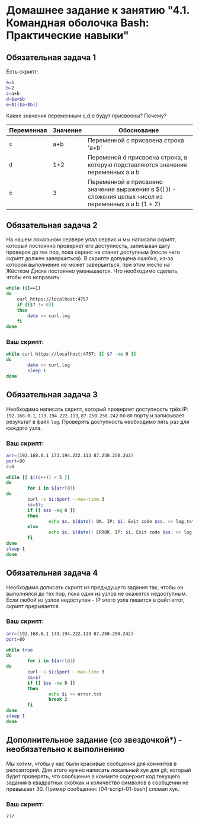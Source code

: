 # Домашнее задание к занятию "4.1. Командная оболочка Bash: Практические навыки"

## Обязательная задача 1

Есть скрипт:
```bash
a=1
b=2
c=a+b
d=$a+$b
e=$(($a+$b))
```

Какие значения переменным c,d,e будут присвоены? Почему?

| Переменная  | Значение | Обоснование |
| ------------- | ------------- | ------------- |
| `c`  | a+b  | Переменной c присвоена строка 'a+b' |
| `d`  | 1+2  | Переменой d присвоена строка, в которую подставляются значения переменных a и b|
| `e`  | 3  | Переменной e присвоено значение выражения в $(( ))  - сложения целых чисел из переменных a и b (1 + 2)   |


## Обязательная задача 2
На нашем локальном сервере упал сервис и мы написали скрипт, который постоянно проверяет его доступность, записывая дату проверок до тех пор, пока сервис не станет доступным (после чего скрипт должен завершиться). В скрипте допущена ошибка, из-за которой выполнение не может завершиться, при этом место на Жёстком Диске постоянно уменьшается. Что необходимо сделать, чтобы его исправить:
```bash
while ((1==1)
do
	curl https://localhost:4757
	if (($? != 0))
	then
		date >> curl.log
	fi
done
```

### Ваш скрипт:
```bash
while curl https://localhost:4757; [[ $? -ne 0 ]]
do
        date >> curl.log
        sleep 1
done
```

## Обязательная задача 3
Необходимо написать скрипт, который проверяет доступность трёх IP: `192.168.0.1`, `173.194.222.113`, `87.250.250.242` по `80` порту и записывает результат в файл `log`. Проверять доступность необходимо пять раз для каждого узла.

### Ваш скрипт:
```bash
arr=(192.168.0.1 173.194.222.113 87.250.250.242)
port=80
c=0

while [[ $((c++)) < 5 ]]
do
        for i in ${arr[@]}
do
        curl -s $i:$port --max-time 3
        ss=$?;
        if [[ $ss -eq 0 ]]
        then
                echo $c. $(date): OK. IP: $i. Exit code $ss. >> log.txt
        else
                echo $c. $(date): ERROR. IP: $i. Exit code $ss. >> log.txt
        fi
done
sleep 1
done
```

## Обязательная задача 4
Необходимо дописать скрипт из предыдущего задания так, чтобы он выполнялся до тех пор, пока один из узлов не окажется недоступным. Если любой из узлов недоступен - IP этого узла пишется в файл error, скрипт прерывается.

### Ваш скрипт:
```bash
arr=(192.168.0.1 173.194.222.113 87.250.250.242)
port=80

while true
do
        for i in ${arr[@]}
do
        curl -s $i:$port --max-time 3
        ss=$?
        if [[ $ss -ne 0 ]]
        then
                echo $i >> error.txt
                break 2
        fi
done
sleep 1
done
```

## Дополнительное задание (со звездочкой*) - необязательно к выполнению

Мы хотим, чтобы у нас были красивые сообщения для коммитов в репозиторий. Для этого нужно написать локальный хук для git, который будет проверять, что сообщение в коммите содержит код текущего задания в квадратных скобках и количество символов в сообщении не превышает 30. Пример сообщения: \[04-script-01-bash\] сломал хук.

### Ваш скрипт:
```bash
???
```